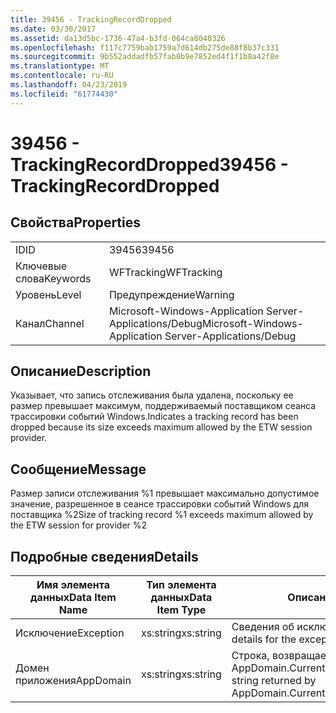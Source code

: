 ```yaml
---
title: 39456 - TrackingRecordDropped
ms.date: 03/30/2017
ms.assetid: da13d5bc-1736-47a4-b3fd-064ca8040326
ms.openlocfilehash: f117c7759bab1759a7d614db275de88f8b37c331
ms.sourcegitcommit: 9b552addadfb57fab0b9e7852ed4f1f1b8a42f8e
ms.translationtype: MT
ms.contentlocale: ru-RU
ms.lasthandoff: 04/23/2019
ms.locfileid: "61774430"
---
```

# <a name="39456---trackingrecorddropped"></a><span data-ttu-id="afc06-102">39456 - TrackingRecordDropped</span><span class="sxs-lookup"><span data-stu-id="afc06-102">39456 - TrackingRecordDropped</span></span>
## <a name="properties"></a><span data-ttu-id="afc06-103">Свойства</span><span class="sxs-lookup"><span data-stu-id="afc06-103">Properties</span></span>  
  
|||  
|-|-|  
|<span data-ttu-id="afc06-104">ID</span><span class="sxs-lookup"><span data-stu-id="afc06-104">ID</span></span>|<span data-ttu-id="afc06-105">39456</span><span class="sxs-lookup"><span data-stu-id="afc06-105">39456</span></span>|  
|<span data-ttu-id="afc06-106">Ключевые слова</span><span class="sxs-lookup"><span data-stu-id="afc06-106">Keywords</span></span>|<span data-ttu-id="afc06-107">WFTracking</span><span class="sxs-lookup"><span data-stu-id="afc06-107">WFTracking</span></span>|  
|<span data-ttu-id="afc06-108">Уровень</span><span class="sxs-lookup"><span data-stu-id="afc06-108">Level</span></span>|<span data-ttu-id="afc06-109">Предупреждение</span><span class="sxs-lookup"><span data-stu-id="afc06-109">Warning</span></span>|  
|<span data-ttu-id="afc06-110">Канал</span><span class="sxs-lookup"><span data-stu-id="afc06-110">Channel</span></span>|<span data-ttu-id="afc06-111">Microsoft-Windows-Application Server-Applications/Debug</span><span class="sxs-lookup"><span data-stu-id="afc06-111">Microsoft-Windows-Application Server-Applications/Debug</span></span>|  
  
## <a name="description"></a><span data-ttu-id="afc06-112">Описание</span><span class="sxs-lookup"><span data-stu-id="afc06-112">Description</span></span>  
 <span data-ttu-id="afc06-113">Указывает, что запись отслеживания была удалена, поскольку ее размер превышает максимум, поддерживаемый поставщиком сеанса трассировки событий Windows.</span><span class="sxs-lookup"><span data-stu-id="afc06-113">Indicates a tracking record has been dropped because its size exceeds maximum allowed by the ETW session provider.</span></span>  
  
## <a name="message"></a><span data-ttu-id="afc06-114">Сообщение</span><span class="sxs-lookup"><span data-stu-id="afc06-114">Message</span></span>  
 <span data-ttu-id="afc06-115">Размер записи отслеживания %1 превышает максимально допустимое значение, разрешенное в сеансе трассировки событий Windows для поставщика %2</span><span class="sxs-lookup"><span data-stu-id="afc06-115">Size of tracking record %1 exceeds maximum allowed by the ETW session for provider %2</span></span>  
  
## <a name="details"></a><span data-ttu-id="afc06-116">Подробные сведения</span><span class="sxs-lookup"><span data-stu-id="afc06-116">Details</span></span>  
  
|<span data-ttu-id="afc06-117">Имя элемента данных</span><span class="sxs-lookup"><span data-stu-id="afc06-117">Data Item Name</span></span>|<span data-ttu-id="afc06-118">Тип элемента данных</span><span class="sxs-lookup"><span data-stu-id="afc06-118">Data Item Type</span></span>|<span data-ttu-id="afc06-119">Описание</span><span class="sxs-lookup"><span data-stu-id="afc06-119">Description</span></span>|  
|--------------------|--------------------|-----------------|  
|<span data-ttu-id="afc06-120">Исключение</span><span class="sxs-lookup"><span data-stu-id="afc06-120">Exception</span></span>|<span data-ttu-id="afc06-121">xs:string</span><span class="sxs-lookup"><span data-stu-id="afc06-121">xs:string</span></span>|<span data-ttu-id="afc06-122">Сведения об исключении</span><span class="sxs-lookup"><span data-stu-id="afc06-122">The exception details for the exception</span></span>|  
|<span data-ttu-id="afc06-123">Домен приложения</span><span class="sxs-lookup"><span data-stu-id="afc06-123">AppDomain</span></span>|<span data-ttu-id="afc06-124">xs:string</span><span class="sxs-lookup"><span data-stu-id="afc06-124">xs:string</span></span>|<span data-ttu-id="afc06-125">Строка, возвращаемая AppDomain.CurrentDomain.FriendlyName.</span><span class="sxs-lookup"><span data-stu-id="afc06-125">The string returned by AppDomain.CurrentDomain.FriendlyName.</span></span>|
